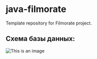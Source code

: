 # java-filmorate
Template repository for Filmorate project.

## **Схема базы данных:**

![This is an image](https://i.im.ge/2022/07/10/upAq8F.png)